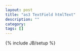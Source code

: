 ```yaml
---
layout: post
title: "as3 TextField htmlText"
description: ""
category: 
tags: []
---
```

{% include JB/setup %}
